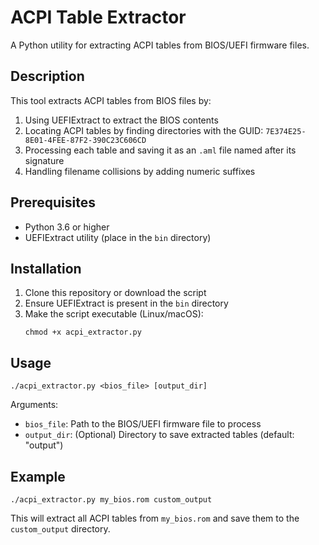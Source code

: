 # ACPI Table Extractor

A Python utility for extracting ACPI tables from BIOS/UEFI firmware files.

## Description

This tool extracts ACPI tables from BIOS files by:
1. Using UEFIExtract to extract the BIOS contents
2. Locating ACPI tables by finding directories with the GUID: `7E374E25-8E01-4FEE-87F2-390C23C606CD`
3. Processing each table and saving it as an `.aml` file named after its signature
4. Handling filename collisions by adding numeric suffixes

## Prerequisites

- Python 3.6 or higher
- UEFIExtract utility (place in the `bin` directory)

## Installation

1. Clone this repository or download the script
2. Ensure UEFIExtract is present in the `bin` directory
3. Make the script executable (Linux/macOS):
   ```
   chmod +x acpi_extractor.py
   ```

## Usage

```
./acpi_extractor.py <bios_file> [output_dir]
```

Arguments:
- `bios_file`: Path to the BIOS/UEFI firmware file to process
- `output_dir`: (Optional) Directory to save extracted tables (default: "output")

## Example

```
./acpi_extractor.py my_bios.rom custom_output
```

This will extract all ACPI tables from `my_bios.rom` and save them to the `custom_output` directory. 